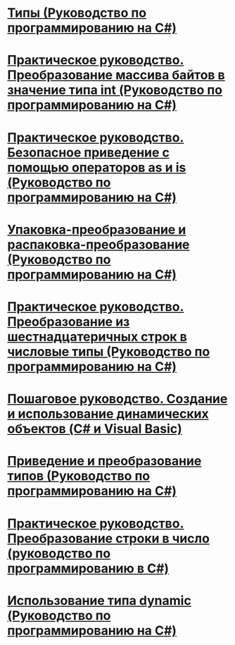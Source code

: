 # [Типы (Руководство по программированию на C#)](index.md)
# [Практическое руководство. Преобразование массива байтов в значение типа int (Руководство по программированию на C#)](how-to-convert-a-byte-array-to-an-int.md)
# [Практическое руководство. Безопасное приведение с помощью операторов as и is (Руководство по программированию на C#)](how-to-safely-cast-by-using-as-and-is-operators.md)
# [Упаковка-преобразование и распаковка-преобразование (Руководство по программированию на C#)](boxing-and-unboxing.md)
# [Практическое руководство. Преобразование из шестнадцатеричных строк в числовые типы (Руководство по программированию на C#)](how-to-convert-between-hexadecimal-strings-and-numeric-types.md)
# [Пошаговое руководство. Создание и использование динамических объектов (C# и Visual Basic)](walkthrough-creating-and-using-dynamic-objects.md)
# [Приведение и преобразование типов (Руководство по программированию на C#)](casting-and-type-conversions.md)
# [Практическое руководство. Преобразование строки в число (руководство по программированию в C#)](how-to-convert-a-string-to-a-number.md)
# [Использование типа dynamic (Руководство по программированию на C#)](using-type-dynamic.md)
